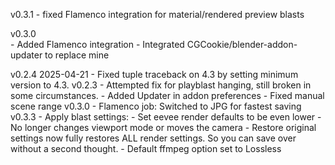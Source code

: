 v0.3.1
    - fixed Flamenco integration for material/rendered preview blasts

v0.3.0    
    - Added Flamenco integration
    - Integrated CGCookie/blender-addon-updater to replace mine

v0.2.4 2025-04-21
    - Fixed tuple traceback on 4.3 by setting minimum version to 4.3.
v0.2.3
    - Attempted fix for playblast hanging, still broken in some circumstances.
    - Added Updater in addon preferences
    - Fixed manual scene range
v0.3.0
    - Flamenco job: Switched to JPG for fastest saving
v0.3.3
    - Apply blast settings:
        - Set eevee render defaults to be even lower
        - No longer changes viewport mode or moves the camera
    - Restore original settings now fully restores ALL render settings. So you can save over without a second thought.
    - Default ffmpeg option set to Lossless